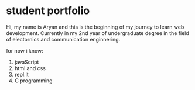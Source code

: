 # student portfolio

Hi, my name is Aryan and this is the beginning of my journey to learn web development. Currently in my 2nd year of undergraduate degree in the field of electornics and communication enginnering.

for now i know:

1. javaScript
1. html and css
1. repl.it
1. C programming